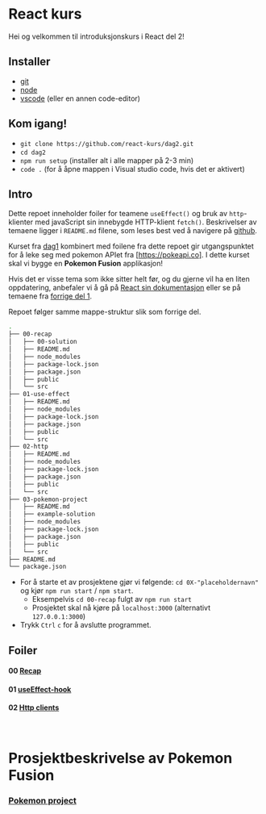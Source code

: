 # React kurs

Hei og velkommen til introduksjonskurs i React del 2!

## Installer
* [git](https://git-scm.com/downloads)
* [node](https://nodejs.org/en/download/)
* [vscode](https://code.visualstudio.com/download) (eller en annen code-editor)

## Kom igang!
* `git clone https://github.com/react-kurs/dag2.git`
* `cd dag2`
* `npm run setup` (installer alt i alle mapper på 2-3 min)
* `code .` (for å åpne mappen i Visual studio code, hvis det er aktivert)

## Intro
Dette repoet inneholder foiler for teamene `useEffect()` og bruk av `http`-klienter med javaScript sin innebygde HTTP-klient `fetch()`.
Beskrivelser av temaene ligger i `README.md` filene, som leses best ved å navigere på [github](https://github.com/react-kurs/dag2).

Kurset fra [dag1](https://github.com/react-kurs/dag1) kombinert med foilene fra dette repoet gir utgangspunktet for å leke seg med pokemon APIet fra [https://pokeapi.co]. I dette kurset skal vi bygge en **Pokemon Fusion** applikasjon!

Hvis det er visse tema som ikke sitter helt før, og du gjerne vil ha en liten oppdatering, anbefaler vi å gå på [React sin dokumentasjon](https://reactjs.org/docs/getting-started.html) eller se på temaene fra [forrige del 1](https://github.com/react-kurs/dag1s).

Repoet følger samme mappe-struktur slik som forrige del.

```bash
.
├── 00-recap
│   ├── 00-solution
│   ├── README.md
│   ├── node_modules
│   ├── package-lock.json
│   ├── package.json
│   ├── public
│   └── src
├── 01-use-effect
│   ├── README.md
│   ├── node_modules
│   ├── package-lock.json
│   ├── package.json
│   ├── public
│   └── src
├── 02-http
│   ├── README.md
│   ├── node_modules
│   ├── package-lock.json
│   ├── package.json
│   ├── public
│   └── src
├── 03-pokemon-project
│   ├── README.md
│   ├── example-solution
│   ├── node_modules
│   ├── package-lock.json
│   ├── package.json
│   ├── public
│   └── src
├── README.md
└── package.json
```


* For å starte et av prosjektene gjør vi følgende:  `cd 0X-"placeholdernavn"` og kjør `npm run start` / `npm start`.
  * Eksempelvis `cd 00-recap` fulgt av `npm run start`
  * Prosjektet skal nå kjøre på `localhost:3000` (alternativt `127.0.0.1:3000`)
* Trykk `Ctrl` `c` for å avslutte programmet.

## Foiler
#### 00 [Recap](00-recap/README.md)
#### 01 [useEffect-hook](01-use-effect/README.md)
#### 02 [Http clients](02-http/README.md)

<br>

# Prosjektbeskrivelse av Pokemon Fusion

###  [Pokemon project](03-state/README.md)